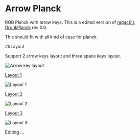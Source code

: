 # Arrow Planck
RGB Planck with arrow keys. This is a edited version of [regack's DrunkPlanck](https://geekhack.org/index.php?topic=79929.0) rev 0.6.

This should fit with all kind of case for planck.


##Layout

Support 2 arrow keys layout and three space keys layout.


![Arrow key layout](http://i.imgur.com/dzLO4cJ.png)

[Layout 1](http://www.keyboard-layout-editor.com/#/gists/1d069f35c259fc881293490941ea733b)

![Layout 1](http://i.imgur.com/qXwxC2A.jpg)

[Layout 2](http://www.keyboard-layout-editor.com/#/gists/62a24cf77f6c1db29a28023afb4e101e)

![Layout 2](http://i.imgur.com/MtriIIh.jpg)

[Layout 3](http://www.keyboard-layout-editor.com/#/gists/e7b004d03016d69c539ebc4d6f262bce)

![Layout 3](http://i.imgur.com/Xtk3KxY.jpg)



Editing ...

